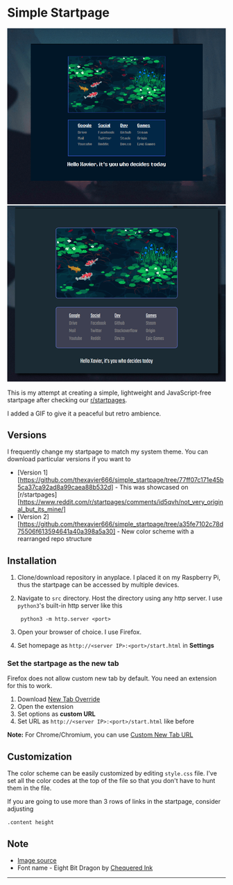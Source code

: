 # Simple Startpage

![Blue peek](sample_v2.gif)
![Peek](sample.gif)

This is my attempt at creating a simple, lightweight and JavaScript-free startpage after checking our [r/startpages][3].

I added a GIF to give it a peaceful but retro ambience.

## Versions

I frequently change my startpage to match my system theme.
You can download particular versions if you want to

* [Version 1][https://github.com/thexavier666/simple_startpage/tree/77ff07c171e45b5ca37ca92ad8a99caea88b532d] - This was showcased on [r/startpages][https://www.reddit.com/r/startpages/comments/id5qvh/not_very_original_but_its_mine/]
* [Version 2][https://github.com/thexavier666/simple_startpage/tree/a35fe7102c78d75506f613594641a40a398a5a30] - New color scheme with a rearranged repo structure

## Installation

1. Clone/download repository in anyplace.
I placed it on my Raspberry Pi, thus the startpage can be accessed by multiple devices.
2. Navigate to `src` directory.
Host the directory using any http server.
I use `python3`'s built-in http server like this

		python3 -m http.server <port> 

3. Open your browser of choice.
I use Firefox.
4. Set homepage as `http://<server IP>:<port>/start.html` in **Settings**

### Set the startpage as the new tab

Firefox does not allow custom new tab by default.
You need an extension for this to work.

1. Download [New Tab Override][1]
2. Open the extension
3. Set options as **custom URL**
4. Set URL as `http://<server IP>:<port>/start.html` like before

**Note:** For Chrome/Chromium, you can use [Custom New Tab URL][6]

## Customization

The color scheme can be easily customized by editing `style.css` file.
I've set all the color codes at the top of the file so that you don't have to hunt them in the file.

If you are going to use more than 3 rows of links in the startpage, consider adjusting

	.content height

## Note

* [Image source][2]
* Font name - Eight Bit Dragon by [Chequered Ink][4]

---

[1]: https://addons.mozilla.org/en-US/firefox/addon/new-tab-override/
[2]: https://1041uuu.tumblr.com/
[3]: https://reddit.com/r/startpages
[4]: https://chequered.ink
[6]: https://chrome.google.com/webstore/detail/custom-new-tab-url/mmjbdbjnoablegbkcklggeknkfcjkjia
